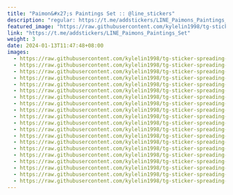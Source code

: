 ```yaml
---
title: "Paimon&#x27;s Paintings Set :: @line_stickers"
description: "regular: https://t.me/addstickers/LINE_Paimons_Paintings_Set"
featured_image: "https://raw.githubusercontent.com/kylelin1998/tg-sticker-spreading-worldwide-images/main/img/ea8e04e2-8c78-4969-b65c-4b21e0770def.jpg"
link: "https://t.me/addstickers/LINE_Paimons_Paintings_Set"
weight: 3
date: 2024-01-13T11:47:48+08:00
images:
  - https://raw.githubusercontent.com/kylelin1998/tg-sticker-spreading-worldwide-images/main/img/ea8e04e2-8c78-4969-b65c-4b21e0770def.jpg
  - https://raw.githubusercontent.com/kylelin1998/tg-sticker-spreading-worldwide-images/main/img/bd1b5d17-b774-4e7a-9cd4-135c9f676116.jpg
  - https://raw.githubusercontent.com/kylelin1998/tg-sticker-spreading-worldwide-images/main/img/70eff35f-3bdf-4fd4-94c0-d6846d6e1281.jpg
  - https://raw.githubusercontent.com/kylelin1998/tg-sticker-spreading-worldwide-images/main/img/eb8da3ca-a3b8-47f6-b93b-4105848afc07.jpg
  - https://raw.githubusercontent.com/kylelin1998/tg-sticker-spreading-worldwide-images/main/img/cef1a5a6-d122-48ee-be43-6ee577d34d78.jpg
  - https://raw.githubusercontent.com/kylelin1998/tg-sticker-spreading-worldwide-images/main/img/289dc5a1-7484-4c22-8005-301acdd3dc40.jpg
  - https://raw.githubusercontent.com/kylelin1998/tg-sticker-spreading-worldwide-images/main/img/37eb830d-2a03-4336-9bcd-d2e889178e9b.jpg
  - https://raw.githubusercontent.com/kylelin1998/tg-sticker-spreading-worldwide-images/main/img/22a34c62-f99c-48e1-90d4-e4d06893997c.jpg
  - https://raw.githubusercontent.com/kylelin1998/tg-sticker-spreading-worldwide-images/main/img/20213fa0-5539-4d9b-b667-7414ad6131d6.jpg
  - https://raw.githubusercontent.com/kylelin1998/tg-sticker-spreading-worldwide-images/main/img/dd1b6dd6-65f3-49dd-85f6-6dcb75e9a434.jpg
  - https://raw.githubusercontent.com/kylelin1998/tg-sticker-spreading-worldwide-images/main/img/16e1a8b2-1666-4dfd-9064-1c3f8289676e.jpg
  - https://raw.githubusercontent.com/kylelin1998/tg-sticker-spreading-worldwide-images/main/img/bb8879cf-164c-4dc0-af90-fe4d0167b737.jpg
  - https://raw.githubusercontent.com/kylelin1998/tg-sticker-spreading-worldwide-images/main/img/4221cad0-4a9d-473d-98f9-c586692f43b0.jpg
  - https://raw.githubusercontent.com/kylelin1998/tg-sticker-spreading-worldwide-images/main/img/049ff460-6529-4fc5-89dd-3c919ee2b969.jpg
  - https://raw.githubusercontent.com/kylelin1998/tg-sticker-spreading-worldwide-images/main/img/34f29285-c96c-4128-8f7c-946692ab2893.jpg
  - https://raw.githubusercontent.com/kylelin1998/tg-sticker-spreading-worldwide-images/main/img/44f17171-f5e5-4993-9dfd-9a8a710e8cd3.jpg
  - https://raw.githubusercontent.com/kylelin1998/tg-sticker-spreading-worldwide-images/main/img/df877200-e21d-43b1-9d8f-2c7128811096.jpg
  - https://raw.githubusercontent.com/kylelin1998/tg-sticker-spreading-worldwide-images/main/img/981eed21-0d8a-45a9-9079-f8ec3117591d.jpg
  - https://raw.githubusercontent.com/kylelin1998/tg-sticker-spreading-worldwide-images/main/img/431bde67-6ea0-4e03-ab1a-2eb366c83760.jpg
  - https://raw.githubusercontent.com/kylelin1998/tg-sticker-spreading-worldwide-images/main/img/7723e278-ee74-4e34-a9a1-24820d6e12b5.jpg
---
```

